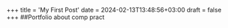 ﻿+++
title = 'My First Post'
date = 2024-02-13T13:48:56+03:00
draft = false
+++
##Portfolio about comp pract

